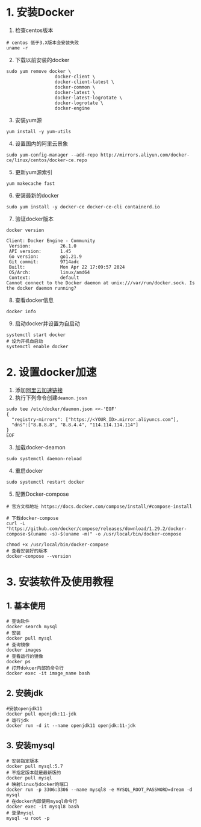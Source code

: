 # 1. 安装Docker

1. 检查centos版本
```shell
# centos 低于3.X版本会安装失败
uname -r
```
2. 下载以前安装的docker
```shell
sudo yum remove docker \
                  docker-client \
                  docker-client-latest \
                  docker-common \
                  docker-latest \
                  docker-latest-logrotate \
                  docker-logrotate \
                  docker-engine

```
3. 安装yum源
```shell
yum install -y yum-utils
```
4. 设置国内的阿里云景象
```shell
sudo yum-config-manager --add-repo http://mirrors.aliyun.com/docker-ce/linux/centos/docker-ce.repo
```
5. 更新yum源索引
```shell
yum makecache fast
```
6. 安装最新的docker
```shell
sudo yum install -y docker-ce docker-ce-cli containerd.io
```
7. 验证docker版本
```shell
docker version

Client: Docker Engine - Community
 Version:           26.1.0
 API version:       1.45
 Go version:        go1.21.9
 Git commit:        9714adc
 Built:             Mon Apr 22 17:09:57 2024
 OS/Arch:           linux/amd64
 Context:           default
Cannot connect to the Docker daemon at unix:///var/run/docker.sock. Is the docker daemon running?

```
8. 查看docker信息
```docker
docker info
```
9. 启动docker并设置为自启动
```shell
systemctl start docker
# 设为开机自启动
systemctl enable docker

```

# 2. 设置docker加速

1. 添加[阿里云加速链接](https://cr.console.aliyun.com/cn-hangzhou/instances/mirrors)
2. 执行下列命令创建`deamon.josn`
```shell
sudo tee /etc/docker/daemon.json <<-'EOF'
{
  "registry-mirrors": ["https://<YOUR_ID>.mirror.aliyuncs.com"],
  "dns":["8.8.8.8", "8.8.4.4", "114.114.114.114"]
}
EOF
```
3. 加载docker-deamon
```shell
sudo systemctl daemon-reload
```
4. 重启docker
```shell
sudo systemctl restart docker
```
5. 配置Docker-compose
```shell
# 官方文档地址 https://docs.docker.com/compose/install/#compose-install

# 下载docker-compose
curl -L "https://github.com/docker/compose/releases/download/1.29.2/docker-compose-$(uname -s)-$(uname -m)" -o /usr/local/bin/docker-compose 

chmod +x /usr/local/bin/docker-compose
# 查看安装好的版本
docker-compose --version

```

# 3. 安装软件及使用教程

## 1. 基本使用
```shell
# 查询软件
docker search mysql
# 安装
docker pull mysql
# 查询镜像
docker images
# 查看运行的镜像
docker ps
# 打开dokcer内部的命令行
docker exec -it image_name bash
```

## 2. 安装jdk
```shell
#安装openjdk11
docker pull openjdk:11-jdk
# 运行jdk
docker run -d it --name openjdk11 openjdk:11-jdk
```


## 3. 安装mysql
```shell
# 安装指定版本
docker pull mysql:5.7
# 不指定版本就是最新版的
docker pull mysql
# 映射linux与docker的端口
docker run -p 3306:3306 --name mysql8 -e MYSQL_ROOT_PASSWORD=dream -d mysql
# 在docker内部使用mysql命令行
docker exec -it mysql8 bash
# 登录mysql 
mysql -u root -p 
```

